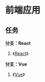# 前端应用

## 任务

**分支：React**

1. 《[React](https://ninghao.net/package/react?a=51729)》

**分支：Vue**

1. 《[Vue](https://ninghao.net/package/vuejs?a=51729)》



